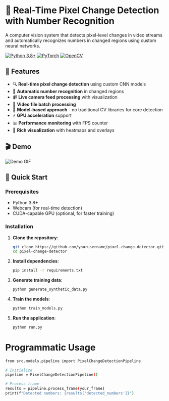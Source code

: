 # 🎯 Real-Time Pixel Change Detection with Number Recognition

A computer vision system that detects pixel-level changes in video streams and automatically recognizes numbers in changed regions using custom neural networks.

[![Python 3.8+](https://img.shields.io/badge/python-3.8+-blue.svg)](https://www.python.org/downloads/)
[![PyTorch](https://img.shields.io/badge/PyTorch-red.svg)](https://pytorch.org/)
[![OpenCV](https://img.shields.io/badge/OpenCV-green.svg)](https://opencv.org/)

## 🌟 Features

- 🔍 **Real-time pixel change detection** using custom CNN models
- 🔢 **Automatic number recognition** in changed regions
- 📹 **Live camera feed processing** with visualization
- 🎥 **Video file batch processing** 
- 🧠 **Model-based approach** - no traditional CV libraries for core detection
- ⚡ **GPU acceleration** support
- 📊 **Performance monitoring** with FPS counter
- 🎨 **Rich visualization** with heatmaps and overlays

## 🎬 Demo

![Demo GIF](demo.gif) <!-- Add a demo GIF if you have one -->

## 🚀 Quick Start

### Prerequisites
- Python 3.8+
- Webcam (for real-time detection)
- CUDA-capable GPU (optional, for faster training)

### Installation

1. **Clone the repository**:
   ```bash
   git clone https://github.com/yourusername/pixel-change-detector.git
   cd pixel-change-detector

2. **Install dependencies**:
   ```bash
   pip install -r requirements.txt

3. **Generate training data**:
   ```bash
   python generate_synthetic_data.py
4. **Train the models**:
   ```bash
   python train_models.py

5. **Run the application**:
   ```bash
   python run.py

 # Programmatic Usage
   ```bash
   from src.models.pipeline import PixelChangeDetectionPipeline

   # Initialize
   pipeline = PixelChangeDetectionPipeline()

   # Process frame
   results = pipeline.process_frame(your_frame)
   print(f"Detected numbers: {results['detected_numbers']}")
